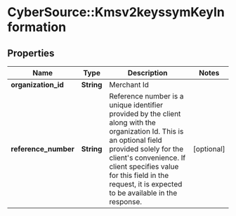 # CyberSource::Kmsv2keyssymKeyInformation

## Properties
Name | Type | Description | Notes
------------ | ------------- | ------------- | -------------
**organization_id** | **String** | Merchant Id  | 
**reference_number** | **String** | Reference number is a unique identifier provided by the client along with the organization Id. This is an optional field provided solely for the client&#39;s convenience. If client specifies value for this field in the request, it is expected to be available in the response.  | [optional] 


